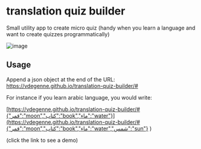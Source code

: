 # translation quiz builder

Small utility app to create micro quiz (handy when you learn a language and want to create quizzes programmatically)

![image](https://github.com/user-attachments/assets/530b7575-b48c-471e-8505-14be5333c1c6)

## Usage

Append a json object at the end of the URL: https://vdegenne.github.io/translation-quiz-builder/#

For instance if you learn arabic language, you would write:

[https://vdegenne.github.io/translation-quiz-builder/#{"قمر":"moon","كتاب":"book","ماء":"water"}](https://vdegenne.github.io/translation-quiz-builder/#{"قمر":"moon","كتاب":"book","ماء":"water","شمس":"sun"}
)

(click the link to see a demo)
